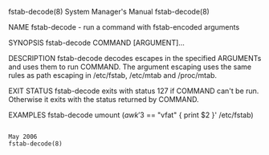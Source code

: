 fstab-decode(8)                                                                            System Manager's Manual                                                                            fstab-decode(8)



NAME
       fstab-decode - run a command with fstab-encoded arguments


SYNOPSIS
       fstab-decode COMMAND [ARGUMENT]...


DESCRIPTION
       fstab-decode decodes escapes in the specified ARGUMENTs and uses them to run COMMAND.  The argument escaping uses the same rules as path escaping in /etc/fstab, /etc/mtab and /proc/mtab.


EXIT STATUS
       fstab-decode exits with status 127 if COMMAND can't be run.  Otherwise it exits with the status returned by COMMAND.


EXAMPLES
       fstab-decode umount $(awk '$3 == "vfat" { print $2 }' /etc/fstab)



                                                                                                   May 2006                                                                                   fstab-decode(8)
